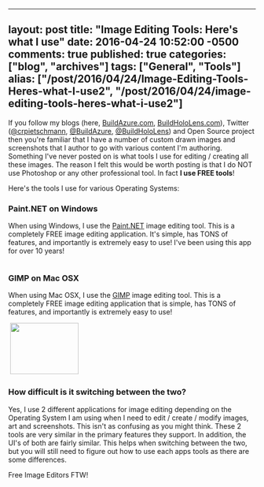   ---
  layout: post
  title: "Image Editing Tools: Here's what I use"
  date: 2016-04-24 10:52:00 -0500
  comments: true
  published: true
  categories: ["blog", "archives"]
  tags: ["General", "Tools"]
  alias: ["/post/2016/04/24/Image-Editing-Tools-Heres-what-I-use2", "/post/2016/04/24/image-editing-tools-heres-what-i-use2"]
  ---
<!-- more -->
<p>If you follow my blogs (here, <a href="http://buildazure.com">BuildAzure.com</a>, <a href="http://buildhololens.com">BuildHoloLens.com</a>), Twitter (<a href="http://twitter.com/crpietschmann">@crpietschmann</a>, <a href="http://twitte.com/buildazure">@BuildAzure</a>, <a href="http://twitter.com/buildhololens">@BuildHoloLens</a>) and Open Source project then you're familiar that I have a number of custom drawn images and screenshots that I author to go with various content I'm authoring. Something I've never posted on is what tools I use for editing / creating all these images. The reason I felt this would be worth posting is that I do NOT use Photoshop or any other professional tool. In fact <strong>I use FREE tools</strong>!</p>
<p>Here's the tools I use for various Operating Systems:</p>
<h3>Paint.NET on Windows</h3>
<p>When using Windows, I use the <a href="http://www.getpaint.net/index.html" target="_blank">Paint.NET</a> image editing tool. This is a completely FREE image editing application. It's simple, has TONS of features, and importantly is extremely easy to use! I've been using this app for over 10 years!</p>
<p><img src="/image.axd?picture=%2f2016%2f04%2fpdn310_car_thumb.jpg" alt="" /></p>
<h3>GIMP on Mac OSX</h3>
<p>When using Mac OSX, I use the <a href="https://www.gimp.org/downloads/" target="_blank">GIMP</a> image editing tool. This is a completely FREE image editing application that is simple, has TONS of features, and importantly is extremely easy to use!</p>
<p>&nbsp;<img src="/image.axd?picture=%2f2016%2f04%2fwilber-big.png" alt="" width="139" height="104" /></p>
<h3>How difficult is it switching between the two?</h3>
<p>Yes, I use 2 different applications for image editing depending on the Operating System I am using when I need to edit / create / modify images, art and screenshots. This isn't as confusing as you might think. These 2 tools are very similar in the primary features they support. In addition, the UI's of both are fairly similar. This helps when switching between the two, but you will still need to figure out how to use each apps tools as there are some differences.</p>
<p>Free Image Editors FTW!</p>
